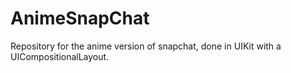 # AnimeSnapChat
Repository for the anime version of snapchat, done in UIKit with a UICompositionalLayout.

